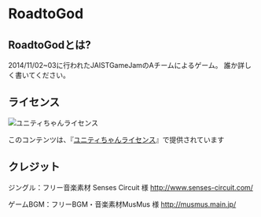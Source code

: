 RoadtoGod
=========

RoadtoGodとは?
---
2014/11/02~03に行われたJAISTGameJamのAチームによるゲーム。
誰か詳しく書いてください。


ライセンス
---
<div><img src="http://unity-chan.com/images/imageLicenseLogo.png" alt="ユニティちゃんライセンス"><p>このコンテンツは、『<a href="http://unity-chan.com/download/license.html" target="_blank">ユニティちゃんライセンス</a>』で提供されています</p></div>


クレジット
---
ジングル：フリー音楽素材 Senses Circuit 様
http://www.senses-circuit.com/

ゲームBGM：フリーBGM・音楽素材MusMus 様
http://musmus.main.jp/